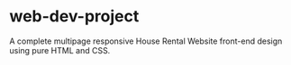 # web-dev-project
A complete multipage responsive House Rental Website front-end design using pure HTML and CSS.
